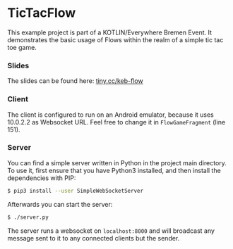# TicTacFlow
This example project is part of a KOTLIN/Everywhere Bremen Event. It demonstrates the basic usage 
of Flows within the realm of a simple tic tac toe game.

### Slides
The slides can be found here: [tiny.cc/keb-flow](https://tiny.cc/keb-flow)

### Client
The client is configured to run on an Android emulator, because it uses 10.0.2.2 as Websocket URL. 
Feel free to change it in `FlowGameFragment` (line 151).

### Server
You can find a simple server written in Python in the project main directory. To use it, first 
ensure that you have Python3 installed, and then install the dependencies with PIP:
```bash
$ pip3 install --user SimpleWebSocketServer
``` 
Afterwards you can start the server:
```bash
$ ./server.py
```
The server runs a websocket on `localhost:8000` and will broadcast any message sent to it to any 
connected clients but the sender.